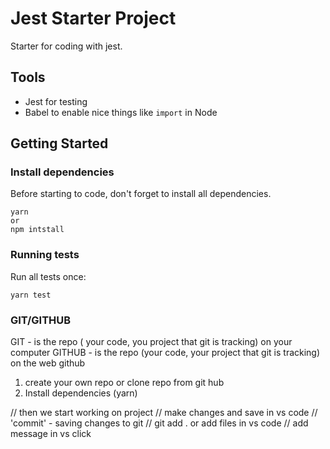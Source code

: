 # Jest Starter Project

Starter for coding with jest.

## Tools

- Jest for testing
- Babel to enable nice things like `import` in Node

## Getting Started

### Install dependencies

Before starting to code, don't forget to install all dependencies.

```shell
yarn 
or
npm intstall
```

### Running tests

Run all tests once:

```shell
yarn test
```


### GIT/GITHUB
GIT - is the repo ( your code, you project that git is tracking) on your computer
GITHUB - is the repo (your code, your project that git is tracking) on the web github

1. create your own repo or clone repo from git hub
2. Install dependencies (yarn)

// then we start working on project
// make changes and save in vs code 
// 'commit' - saving changes to git
// git add . or add files in vs code
// add message in vs click